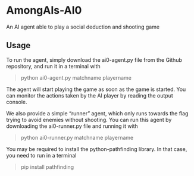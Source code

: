 # AmongAIs-AI0
An AI agent able to play a social deduction and shooting game

## Usage  
To run the agent, simply download the ai0-agent.py file from the Github repository, and run it in a terminal with
>python ai0-agent.py matchname playername
  
The agent will start playing the game as soon as the game is started. You can monitor the actions taken by the AI player by reading the output console.

We also provide a simple “runner” agent, which only runs towards the flag trying to avoid enemies without shooting.
You can run this agent by downloading the ai0-runner.py file and running it with 

>python ai0-runner.py matchname playername

You may be required to install the python-pathfinding library. In that case, you need to run in a terminal

>pip install pathfinding
